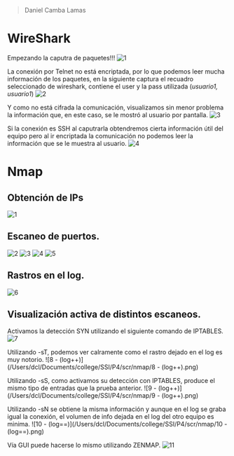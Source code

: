 > Daniel Camba Lamas

# WireShark

Empezando la caputra de paquetes!!!
![1](/Users/dcl/Documents/college/SSI/P4/scr/wireshark/1.png)

La conexión por Telnet no está encriptada, por lo que podemos leer mucha información de los paquetes, en la siguiente captura el recuadro seleccionado de wireshark, contiene el user y la pass utilizada (*usuario1, usuario1*)
![2](/Users/dcl/Documents/college/SSI/P4/scr/wireshark/2.png)

Y como no está cifrada la comunicación, visualizamos sin menor problema la información que, en este caso, se le mostró al usuario por pantalla.
![3](/Users/dcl/Documents/college/SSI/P4/scr/wireshark/3.png)

Si la conexión es SSH al caputrarla obtendremos cierta información útil del equipo pero al ir encriptada la comunicación no podemos leer la información que se le muestra al usuario.
![4](/Users/dcl/Documents/college/SSI/P4/scr/wireshark/4.png)


# Nmap

## Obtención de IPs
![1](/Users/dcl/Documents/college/SSI/P4/scr/nmap/1.png)

## Escaneo de puertos.
![2](/Users/dcl/Documents/college/SSI/P4/scr/nmap/2.png)
![3](/Users/dcl/Documents/college/SSI/P4/scr/nmap/3.png)
![4](/Users/dcl/Documents/college/SSI/P4/scr/nmap/4.png)
![5](/Users/dcl/Documents/college/SSI/P4/scr/nmap/5.png)

## Rastros en el log.
![6](/Users/dcl/Documents/college/SSI/P4/scr/nmap/6.png)


## Visualización activa de distintos escaneos.

Activamos la detección SYN utilizando el siguiente comando de IPTABLES.
![7](/Users/dcl/Documents/college/SSI/P4/scr/nmap/7.png)

Utilizando -sT, podemos ver calramente como el rastro dejado en el log es muy notorio.
![8 - (log++)](/Users/dcl/Documents/college/SSI/P4/scr/nmap/8 - (log++).png)

Utilizando -sS, como activamos su detección con IPTABLES, produce el mismo tipo de entradas que la prueba anterior.
![9 - (log++)](/Users/dcl/Documents/college/SSI/P4/scr/nmap/9 - (log++).png)

Utilizando -sN se obtiene la misma información y aunque en el log se graba igual la conexión,  el volumen de info dejada en el log del otro equipo es minima.
![10 - (log==)](/Users/dcl/Documents/college/SSI/P4/scr/nmap/10 - (log==).png)

Vía GUI puede hacerse lo mismo utilizando ZENMAP.
![11](/Users/dcl/Documents/college/SSI/P4/scr/nmap/11.png)